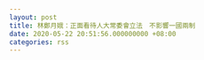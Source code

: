 ```yaml
---
layout: post
title: 林鄭月娥：正面看待人大常委會立法　不影響一國兩制
date: 2020-05-22 20:51:56.000000000 +08:00
categories: rss
---
```




